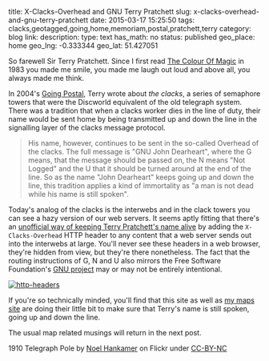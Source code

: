 title: X-Clacks-Overhead and GNU Terry Pratchett
slug: x-clacks-overhead-and-gnu-terry-pratchett
date: 2015-03-17 15:25:50
tags: clacks,geotagged,going,home,memoriam,postal,pratchett,terry
category: blog
link: 
description: 
type: text
has_math: no
status: published
geo_place: home
geo_lng: -0.333344
geo_lat: 51.427051

So farewell Sir Terry Pratchett. Since I first read [The Colour Of Magic](https://en.wikipedia.org/wiki/The_Colour_of_Magic "https://en.wikipedia.org/wiki/The_Colour_of_Magic") in 1983 you made me smile, you made me laugh out loud and above all, you always made me think.

In 2004's [Going Postal](https://en.wikipedia.org/wiki/Going_Postal "https://en.wikipedia.org/wiki/Going_Postal"), Terry wrote about *the clacks*, a series of semaphore towers that were the Discworld equivalent of the old telegraph system. There was a tradition that when a clacks worker dies in the line of duty, their name would be sent home by being transmitted up and down the line in the signalling layer of the clacks message protocol.


<!-- TEASER_END -->


> His name, however, continues to be sent in the so-called Overhead of the clacks. The full message is "GNU John Dearheart", where the G means, that the message should be passed on, the N means "Not Logged" and the U that it should be turned around at the end of the line. So as the name "John Dearheart" keeps going up and down the line, this tradition applies a kind of immortality as "a man is not dead while his name is still spoken".




Today's analog of the clacks is the interwebs and in the clack towers you can see a hazy version of our web servers. It seems aptly fitting that there's an [unofficial way of keeping Terry Pratchett's name alive](https://www.gnuterrypratchett.com/ "https://www.gnuterrypratchett.com/") by adding the `X-Clacks-Overhead` HTTP header to any content that a web server sends out into the interwebs at large. You'll never see these headers in a web browser, they're hidden from view, but they're there nonetheless. The fact that the routing instructions of G, N and U also mirrors the Free Software Foundation's [GNU project](https://www.gnu.org/ "https://www.gnu.org/") may or may not be entirely intentional.

[![http-headers](/wp-content/uploads/2015/03/http-headers.png)](/wp-content/uploads/2015/03/http-headers.png "/wp-content/uploads/2015/03/http-headers.png")

If you're so technically minded, you'll find that this site as well as [my maps site](https://maps.geotastic.org/ "https://maps.geotastic.org/") are doing their little bit to make sure that Terry's name is still spoken, going up and down the line.

The usual map related musings will return in the next post.

1910 Telegraph Pole by [Noel Hankamer](https://www.flickr.com/photos/nhankamer/4549350902 "https://www.flickr.com/photos/nhankamer/4549350902") on Flickr under [CC-BY-NC](https://creativecommons.org/licenses/by-nc/2.0/ "https://creativecommons.org/licenses/by-nc/2.0/")

